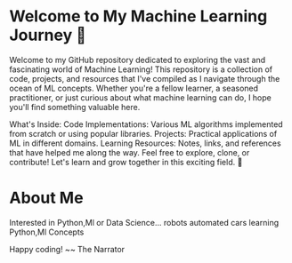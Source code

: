 
# Welcome to My Machine Learning Journey 🌟
Welcome to my GitHub repository dedicated to exploring the vast and fascinating world of Machine Learning! This repository is a collection of code, projects, and resources that I've compiled as I navigate through the ocean of ML concepts. Whether you're a fellow learner, a seasoned practitioner, or just curious about what machine learning can do, I hope you'll find something valuable here.

What's Inside:
Code Implementations: Various ML algorithms implemented from scratch or using popular libraries.
Projects: Practical applications of ML in different domains.
Learning Resources: Notes, links, and references that have helped me along the way.
Feel free to explore, clone, or contribute! Let's learn and grow together in this exciting field. 🚀

# About Me 
Interested in Python,Ml or Data Science... robots automated cars 
learning Python,Ml Concepts



Happy coding!
~~ The Narrator
